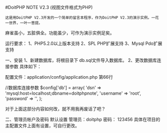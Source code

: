 #DoitPHP NOTE V2.3 (视图文件格式为PHP)

    这是用DoitPHP V2.3开发的一个简单的留言本程序，作为DoitPHP V2.3的演示实例。一花一世界，一叶一菩提。
麻雀虽小，五脏俱全。功能虽少，可作为演示实例足矣。

运行要求：
1、PHP5.2.0以上版本支持
2、SPL PHP扩展支持
3、Mysql Pdo扩展支持


一、安装
1、新建数据库，将根目录下 db.sql文件导入数据库。
2、更改数据库连接参数
具体如下：

配置文件：application/config/application.php 第66行

//数据库连接参数
$config['db'] = array(
	'dsn' => 'mysql:host=localhost;dbname=doitphpnote',
	'username' => 'root',
	'password' => '',
);

对于上面这部分内容如何改，就不用我再废话了吧？

二、管理员帐户及密码
默认设置 管理员：doitphp 密码： 123456
具体在项目的主配置文件上面有设置，可自行更改。
